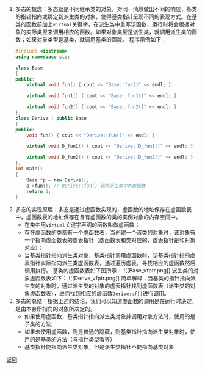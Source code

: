 1. 多态的概念：多态就是不同继承类的对象，对同一消息做出不同的响应，基类的指针指向或绑定到派生类的对象，使得基类指针呈现不同的表现方式。在基类的函数前加上`virtual`关键字，在派生类中重写该函数，运行时将会根据对象的实际类型来调用相应的函数。如果对象类型是派生类，就调用派生类的函数；如果对象类型是基类，就调用基类的函数。
	程序示例如下：
	```cpp
	#include <iostream>
	using namespace std;
	
	class Base
	{
	public:
		virtual void fun() { cout << "Base::fun()" << endl; }
	
		virtual void fun1() { cout << "Base::fun1()" << endl; }
	
		virtual void fun2() { cout << "Base::fun2()" << endl; }
	};
	class Derive : public Base
	{
	public:
		void fun() { cout << "Derive::fun()" << endl; }
	
		virtual void D_fun1() { cout << "Derive::D_fun1()" << endl; }
	
		virtual void D_fun2() { cout << "Derive::D_fun2()" << endl; }
	};
	int main()
	{
		Base *p = new Derive();
		p->fun(); // Derive::fun() 调用派生类中的虚函数
		return 0;
	}
	```
2. 多态的实现原理：多态是通过虚函数实现的，虚函数的地址保存在虚函数表中，虚函数表的地址保存在含有虚函数的类的实例对象的内存空间中。
	- 在类中用`virtual`关键字声明的函数叫做虚函数；
	- 存在虚函数的类都有一个虚函数表，当创建一个该类的对象时，该对象有一个指向虚函数表的虚表指针（虚函数表和类对应的，虚表指针是和对象对应）；
	- 当基类指针指向派生类对象，基类指针调用虚函数时，该基类指针指的虚表指针实际指向派生类虚函数表，通过遍历虚表，寻找相应的虚函数然后调用执行。
	基类的虚函数表如下图所示：
	![[Base_vfptr.png]]
	派生类的对象虚函数表如下：
	![[Derive_vfptr.png]]
	简单解释：当基类的指针指向派生类的对象时，通过派生类的对象的虚表指针找到虚函数表（派生类的对象虚函数表），进而找到相应的虚函数`Derive::f()`进行调用。
3. 多态的总结：根据上述的结论，我们可以知道虚函数的调用是在运行时决定，是由本身所指向的对象所决定的。
	- 如果使用虚函数，基类指针指向派生类对象并调用对象方法时，使用的是子类的方法;
	- 如果未使用虚函数，则是普通的隐藏，则基类指针指向派生类对象时，使用的是基类的方法（与指针类型看齐）
	- 基类指针能指向派生类对象，但是派生类指针不能指向基类对象

[返回](C++面向对象/readme)